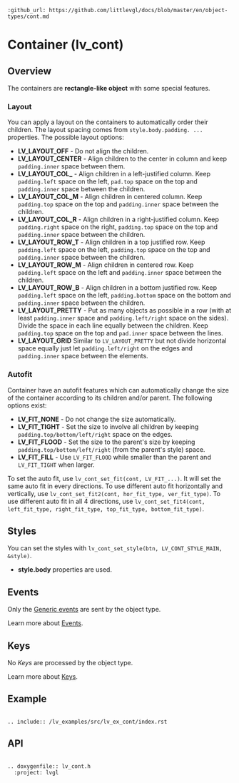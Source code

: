 ```eval_rst
:github_url: https://github.com/littlevgl/docs/blob/master/en/object-types/cont.md
```
# Container (lv_cont)

## Overview

The containers are **rectangle-like object** with some special features.

### Layout
You can apply a layout on the containers to automatically order their children. The layout spacing comes from `style.body.padding. ...` properties. The possible layout options:

- **LV_LAYOUT_OFF** - Do not align the children.
- **LV_LAYOUT_CENTER** - Align children to the center in column and keep `padding.inner` space between them.
- **LV_LAYOUT_COL_** - Align children in a left-justified column. Keep `padding.left` space on the left, `pad.top` space on the top and `padding.inner` space between the children.
- **LV_LAYOUT_COL_M** - Align children in centered column. Keep `padding.top` space on the top and `padding.inner` space between the children.
- **LV_LAYOUT_COL_R** - Align children in a right-justified column. Keep `padding.right` space on the right, `padding.top` space on the top and `padding.inner` space between the children.
- **LV_LAYOUT_ROW_T** - Align children in a top justified row. Keep `padding.left` space on the left, `padding.top` space on the top and `padding.inner` space between the children.
- **LV_LAYOUT_ROW_M** - Align children in centered row. Keep `padding.left` space on the left and `padding.inner` space between the children.
- **LV_LAYOUT_ROW_B** - Align children in a bottom justified row. Keep `padding.left` space on the left, `padding.bottom` space on the bottom and `padding.inner` space between the children.
- **LV_LAYOUT_PRETTY** - Put as many objects as possible in a row (with at least `padding.inner` space and `padding.left/right` space on the sides). Divide the space in each line equally between the children.
Keep `padding.top` space on the top and `pad.inner` space between the lines.
- **LV_LAYOUT_GRID** Similar to `LV_LAYOUT_PRETTY` but not divide horizontal space equally just let `padding.left/right` on the edges and `padding.inner` space between the elements.

### Autofit
Container have an autofit features which can automatically change the size of the container according to its children and/or parent. The following options exist:
- **LV_FIT_NONE** - Do not change the size automatically.
- **LV_FIT_TIGHT** - Set the size to involve all children by keeping `padding.top/bottom/left/right` space on the edges.
- **LV_FIT_FLOOD** - Set the size to the parent's size by keeping `padding.top/bottom/left/right` (from the parent's style) space.
- **LV_FIT_FILL** - Use `LV_FIT_FLOOD` while smaller than the parent and `LV_FIT_TIGHT` when larger.

To set the auto fit, use `lv_cont_set_fit(cont, LV_FIT_...)`. It will set the same auto fit in every directions.
To use different auto fit horizontally and vertically, use `lv_cont_set_fit2(cont, hor_fit_type, ver_fit_type)`.
To use different auto fit in all 4 directions, use `lv_cont_set_fit4(cont, left_fit_type, right_fit_type, top_fit_type, bottom_fit_type)`.

## Styles
You can set the styles with `lv_cont_set_style(btn, LV_CONT_STYLE_MAIN, &style)`.
- **style.body** properties are used.

## Events
Only the [Generic events](/overview/event.html#generic-events) are sent by the object type.

Learn more about [Events](/overview/event).

## Keys
No *Keys* are processed by the object type.

Learn more about [Keys](/overview/indev).


## Example

```eval_rst

.. include:: /lv_examples/src/lv_ex_cont/index.rst

```

## API

```eval_rst

.. doxygenfile:: lv_cont.h
  :project: lvgl

```
